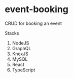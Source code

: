 # event-booking
CRUD for booking an event

Stacks
1. NodeJS
2. GraphQL
3. KnexJS
4. MySQL
5. React
6. TypeScript

